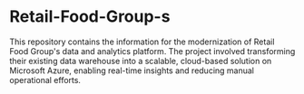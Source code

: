 # Retail-Food-Group-s
This repository contains the information for the modernization of Retail Food Group's data and analytics platform. The project involved transforming their existing data warehouse into a scalable, cloud-based solution on Microsoft Azure, enabling real-time insights and reducing manual operational efforts.
